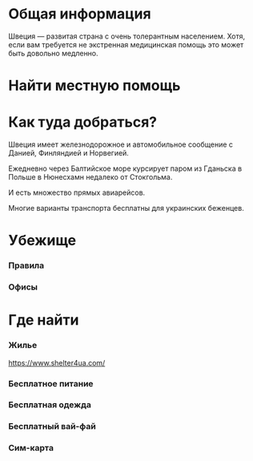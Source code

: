 # Общая информация
Швеция — развитая страна с очень толерантным населением. Хотя, если вам требуется не экстренная медицинская помощь
это может быть довольно медленно.
# Найти местную помощь

# Как туда добраться?
Швеция имеет железнодорожное и автомобильное сообщение с Данией, Финляндией и Норвегией.

Ежедневно через Балтийское море курсирует паром из Гданьска в Польше в Нюнесхамн недалеко от Стокгольма.

И есть множество прямых авиарейсов.

Многие варианты транспорта бесплатны для украинских беженцев.
# Убежище
### Правила
### Офисы
# Где найти
### Жилье
https://www.shelter4ua.com/
### Бесплатное питание
### Бесплатная одежда
### Бесплатный вай-фай
### Сим-карта 